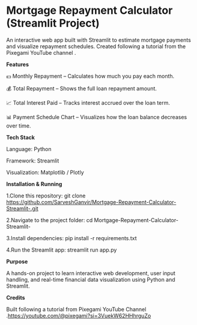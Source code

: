 # Mortgage Repayment Calculator (Streamlit Project)

An interactive web app built with Streamlit to estimate mortgage payments and visualize repayment schedules. Created following a tutorial from the Pixegami YouTube channel
.

__Features__

💵 Monthly Repayment – Calculates how much you pay each month.

💰 Total Repayment – Shows the full loan repayment amount.

📈 Total Interest Paid – Tracks interest accrued over the loan term.

📊 Payment Schedule Chart – Visualizes how the loan balance decreases over time.

__Tech Stack__

Language: Python

Framework: Streamlit

Visualization: Matplotlib / Plotly

__Installation & Running__

1.Clone this repository:
git clone https://github.com/SarveshGanvir/Mortgage-Repayment-Calculator-Streamlit-.git

2.Navigate to the project folder:
cd Mortgage-Repayment-Calculator-Streamlit-

3.Install dependencies:
pip install -r requirements.txt

4.Run the Streamlit app:
streamlit run app.py

__Purpose__

A hands-on project to learn interactive web development, user input handling, and real-time financial data visualization using Python and Streamlit.

__Credits__

Built following a tutorial from Pixegami YouTube Channel
.https://youtube.com/@pixegami?si=3VuekW62HHhrguZo
